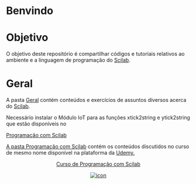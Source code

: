 # Benvindo

# Objetivo
 O objetivo deste repositório é compartilhar códigos e tutoriais relativos ao ambiente e a linguagem de programação do <a target= 'new' href = "https://www.scilab.org/"> Scilab</a>.
 
# Geral
 <p>A pasta <a target= 'new' href = "https://github.com/joaolrneto/Scilab/tree/master/Geral"> Geral</a> contém conteúdos e exercícios de assuntos diversos acerca do <a target= 'new' href = "https://www.scilab.org/"> Scilab</a>.
<p>Necessário instalar o Módulo IoT para as funções xtick2string e ytick2string que estão disponíveis no
<p><a target= 'new' href = "https://github.com/joaolrneto/Scilab/tree/master/Módulo IoT - ByteCodeGeral
Módulo IoT - ByteCode.
https://atoms.scilab.org/toolboxes/bytecode_iot_module/2.0.1
---------------------------------------------------------------------------------
Fonte dos dados - Johns Hopkins
https://github.com/CSSEGISandData/COVID-19/blob/master/csse_covid_19_data/csse_covid_19_time_series
---------------------------------------------------------------------------------
O código esta disponível pno sitio do Scilab 
https://www.scilab.org/tutorials
	
# Programação com Scilab 
<p>A pasta <a target= 'new' href = "https://github.com/joaolrneto/Scilab/tree/master/Geral"> Programação com Scilab</a> contém os conteúdos discutidos no curso de mesmo nome disponível na plataforma da
	<a target='new' href="https://click.linksynergy.com/fs-bin/click?id=MaufOVPBmz4&offerid=507388.12908&type=3&subid=0"> Udemy.</a><img border="0" width="1" alt="" height="1" src="https://ad.linksynergy.com/fs-bin/show?id=MaufOVPBmz4&bids=507388.12908&type=3&subid=0" >

<center><a target ='new' href="https://www.udemy.com/course/aprenda-programacao-de-computadores-com-o-scilab/?referralCode=66378AFA4F4448BA427F" target="new"><p>
	Curso de Programação com Scilab
	</p><img alt="icon" border="0" src="https://img-a.udemycdn.com/course/240x135/757788_5249_19.jpg"></a></center>


